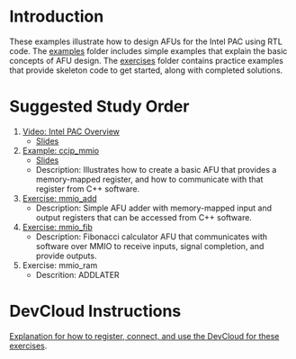# Introduction

These examples illustrate how to design AFUs for the Intel PAC using RTL code. The [examples](examples/) folder includes simple examples that explain the basic concepts of AFU design. The [exercises](exercises/) folder contains practice examples that provide skeleton code to get started, along with completed solutions.

# Suggested Study Order

1. [Video: Intel PAC Overview](https://youtu.be/14cGHio8ml4)
    - [Slides](../intel_pac_overview.pptx)    
2. [Example: ccip_mmio](examples/ccip_mmio)
    - [Slides](examples/ccip_mmio/intel_pac_rtl_ccip.pptx)
    - Description: Illustrates how to create a basic AFU that provides a memory-mapped register, and how to communicate with that register from C++ software.
3. [Exercise: mmio_add](exercises/mmio_add)    
    - Description: Simple AFU adder with memory-mapped input and output registers that can be accessed from C++ software.
4. [Exercise: mmio_fib](exercises/mmio_fib)
    - Description: Fibonacci calculator AFU that communicates with software over MMIO to receive inputs, signal completion, and provide outputs.    
5. Exercise: mmio_ram
    - Descrition: ADDLATER

# DevCloud Instructions

[Explanation for how to register, connect, and use the DevCloud for these exercises](https://github.com/intel/FPGA-Devcloud).




